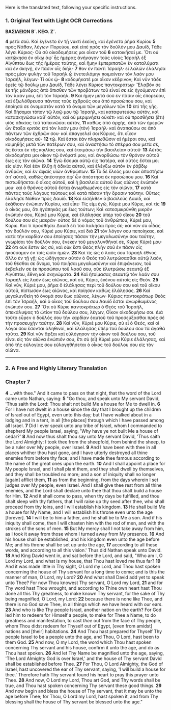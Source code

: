 Here is the translated text, following your specific instructions.

### 1. Original Text with Light OCR Corrections

**ΒΑΣΙΛΕΙΩΝ Β´. ΚΕΦ. Ζ´.**

**4** μετὰ σοῦ. Καὶ ἐγένετο ἐν τῇ νυκτὶ ἐκείνῃ, καὶ ἐγένετο ῥῆμα Κυρίου
**5** πρὸς Νάθαν, λέγων· Πορεύου, καὶ εἰπὲ πρὸς τὸν δοῦλόν μου Δαυίδ, Τάδε λέγει Κύριος· Οὐ σὺ οἰκοδομήσεις μοι οἶκον τοῦ
**6** κατοικῆσαί με. Ὅτι οὐ κατῴκησα ἐν οἴκῳ ἀφ᾿ ἧς ἡμέρας ἀνήγαγον τοὺς υἱοὺς Ἰσραὴλ ἐξ Αἰγύπτου ἕως τῆς ἡμέρας ταύτης, καὶ ἤμην ἐμπεριπατῶν ἐν καταλύματι καὶ ἐν σκηνῇ, ἐν πᾶσιν οἷς διῆλ-
**7** θον ἐν παντὶ Ἰσραήλ· εἰ λαλῶν ἐλάλησα πρὸς μίαν φυλὴν τοῦ Ἰσραὴλ ᾧ ἐνετειλάμην ποιμαίνειν τὸν λαόν μου Ἰσραήλ, λέγων· Τί οὐκ ᾠ-
**8** κοδομήκατέ μοι οἶκον κέδρινον; Καὶ νῦν τάδε ἐρεῖς τῷ δούλῳ μου Δαυίδ, Τάδε λέγει Κύριος παντοκράτωρ· Ἔλαβόν σε ἐκ τῆς μάνδρας ἀπὸ ὄπισθεν τῶν προβάτων τοῦ εἶναί σε εἰς ἡγούμενον ἐπὶ τὸν λαόν μου, ἐπὶ τὸν Ἰσραήλ.
**9** Καὶ ἤμην μετὰ σοῦ ἐν πᾶσιν οἷς ἐπορεύου, καὶ ἐξωλόθρευσα πάντας τοὺς ἐχθρούς σου ἀπὸ προσώπου σου, καὶ ἐποίησά σε ὀνομαστὸν κατὰ τὸ ὄνομα τῶν μεγάλων τῶν
**10** ἐπὶ τῆς γῆς. Καὶ θήσομαι τόπον τῷ λαῷ μου τῷ Ἰσραήλ, καὶ καταφυτεύσω αὐτόν, καὶ κατασκηνώσω καθ᾿ αὐτόν, καὶ οὐ μεριμνήσει οὐκέτι· καὶ οὐ προσθήσει (ἔτι) υἱὸς ἀδικίας τοῦ ταπεινῶσαι αὐτόν,
**11** καθὼς ἀπὸ ἀρχῆς, ἀπὸ τῶν ἡμερῶν ὧν ἔταξα κριτὰς ἐπὶ τὸν λαόν μου (τὸν) Ἰσραήλ· καὶ ἀναπαύσω σε ἀπὸ πάντων τῶν ἐχθρῶν σου· καὶ ἀπαγγελεῖ σοι Κύριος, ὅτι οἶκον οἰκοδομήσεις αὐ-
**12** τῷ. Καὶ ἔσται ἐὰν πληρωθῶσιν αἱ ἡμέραι σου, καὶ κοιμηθῇς μετὰ τῶν πατέρων σου, καὶ ἀναστήσω τὸ σπέρμα σου μετὰ σέ, ὃς ἔσται ἐκ τῆς κοιλίας σου, καὶ ἑτοιμάσω τὴν βασιλείαν αὐτοῦ·
**13** Αὐτὸς οἰκοδομήσει μοι οἶκον τῷ ὀνόματί μου, καὶ ἀνορθώσω τὸν θρόνον αὐτοῦ ἕως εἰς τὸν αἰῶνα.
**14** Ἐγὼ ἔσομαι αὐτῷ εἰς πατέρα, καὶ αὐτὸς ἔσται μοι εἰς υἱόν. Καὶ ἐὰν ἔλθῃ ἡ ἀδικία αὐτοῦ, καὶ ἐλέγξω αὐτὸν ἐν ῥάβδῳ ἀνδρῶν, καὶ ἐν ἀφαῖς υἱῶν ἀνθρώπων.
**15** Τὸ δὲ ἔλεός μου οὐκ ἀποστήσω ἀπ᾿ αὐτοῦ, καθὼς ἀπέστησα ἀφ᾿ ὧν ἀπέστησα ἐκ προσώπου μου.
**16** Καὶ πιστωθήσεται ὁ οἶκος αὐτοῦ, καὶ ἡ βασιλεία αὐτοῦ ἕως αἰῶνος ἐνώπιόν μου· καὶ ὁ θρόνος αὐτοῦ ἔσται ἀνωρθωμένος εἰς τὸν αἰῶνα,
**17** κατὰ πάντας τοὺς λόγους τούτους καὶ κατὰ πᾶσαν τὴν ὅρασιν ταύτην. Οὕτως ἐλάλησε Νάθαν πρὸς Δαυίδ.
**18** Καὶ εἰσῆλθεν ὁ βασιλεὺς Δαυίδ, καὶ ἐκάθισεν ἐνώπιον Κυρίου, καὶ εἶπε· Τίς εἰμι ἐγώ, Κύριέ μου Κύριε, καὶ τίς
**19** ὁ οἶκός μου, ὅτι ἠγάπηκάς με ἕως τούτων; Καὶ κατεσμικρύνθη μικρὸν ἐνώπιόν σου, Κύριέ μου Κύριε, καὶ ἐλάλησας ὑπὲρ τοῦ οἴκου
**20** τοῦ δούλου σου εἰς μακράν· οὗτος δὲ ὁ νόμος τοῦ ἀνθρώπου, Κύριέ μου, Κύριε. Καὶ τί προσθήσει Δαυὶδ ἔτι τοῦ λαλῆσαι πρὸς σέ; καὶ νῦν σὺ οἶδας τὸν δοῦλόν σου, Κύριέ μου Κύριε, καὶ διὰ
**21** τὸν λόγον σου πεποίηκας, καὶ κατὰ τὴν καρδίαν σου ἐποίησας πᾶσαν τὴν μεγαλωσύνην σου ταύτην, γνωρίσαι τὸν δοῦλόν σου, ἕνεκεν τοῦ μεγαλυνθῆναί σε, Κύριε Κύριέ μου·
**22** ὅτι οὐκ ἔστιν ὡς σύ, καὶ οὐκ ἔστι Θεὸς πλὴν σοῦ ἐν πᾶσιν οἷς ἠκούσαμεν ἐν τοῖς ὠσὶν ἡμῶν.
**23** Καὶ τίς ὡς ὁ λαός σου Ἰσραὴλ ἔθνος ἄλλο ἐν τῇ γῇ; ὡς ὡδήγησεν αὐτὸν ὁ Θεὸς τοῦ λυτρώσασθαι αὐτῷ λαόν, τοῦ θέσθαι σε ὄνομα, τοῦ ποιῆσαι μεγαλωσύνην καὶ ἐπιφάνειαν, τοῦ ἐκβαλεῖν σε ἐκ προσώπου τοῦ λαοῦ σου, οὓς ἐλυτρώσω σεαυτῷ ἐξ Αἰγύπτου, ἔθνη καὶ σκηνώματα.
**24** Καὶ ἡτοίμασας σεαυτῷ τὸν λαόν σου Ἰσραὴλ εἰς λαὸν ἕως αἰῶνος, καὶ σύ, Κύριε, ἐγένου αὐτοῖς εἰς Θεόν.
**25** Καὶ νῦν, Κύριέ μου, ῥῆμα ὃ ἐλάλησας περὶ τοῦ δούλου σου καὶ τοῦ οἴκου αὐτοῦ, πίστωσον ἕως αἰῶνος, καὶ ποίησον καθὼς ἐλάλησας.
**26** Καὶ μεγαλυνθείη τὸ ὄνομά σου ἕως αἰῶνος, λέγων· Κύριος παντοκράτωρ Θεὸς ἐπὶ τὸν Ἰσραήλ, καὶ ὁ οἶκος τοῦ δούλου σου Δαυὶδ ἔσται ἀνωρθωμένος ἐνώπιόν σου.
**27** Ὅτι σὺ Κύριε παντοκράτωρ ὁ Θεὸς τοῦ Ἰσραήλ, ἀπεκάλυψας τὸ ὠτίον τοῦ δούλου σου, λέγων, Οἶκον οἰκοδομήσω σοι. Διὰ τοῦτο εὗρεν ὁ δοῦλός σου τὴν καρδίαν ἑαυτοῦ τοῦ προσεύξασθαι πρὸς σὲ τὴν προσευχὴν ταύτην.
**28** Καὶ νῦν, Κύριέ μου Κύριε, σὺ εἶ ὁ Θεός, καὶ οἱ λόγοι σου ἔσονται ἀληθινοί, καὶ ἐλάλησας ὑπὲρ τοῦ δούλου σου τὰ ἀγαθὰ ταῦτα.
**29** Καὶ νῦν ἄρξαι καὶ εὐλόγησον τὸν οἶκον τοῦ δούλου σου, τοῦ εἶναι εἰς τὸν αἰῶνα ἐνώπιόν σου, ἔτι σὺ (εἶ) Κύριέ μου Κύριε ἐλάλησας, καὶ ἀπὸ τῆς εὐλογίας σου εὐλογηθήσεται ὁ οἶκος τοῦ δούλου σου εἰς τὸν αἰῶνα.

---

### 2. A Free and Highly Literary Translation

### Chapter 7

**4** ...with thee." And it came to pass on that night, that the word of the Lord came unto Nathan, saying:
**5** "Go thou, and speak unto My servant David, 'Thus saith the Lord: Thou shalt not build Me a house for Me to dwell in.
**6** For I have not dwelt in a house since the day that I brought up the children of Israel out of Egypt, even unto this day; but I have walked about in a lodging and in a tent, in all [the places] through which I have passed among all Israel.
**7** Did I ever speak unto any tribe of Israel, whom I commanded to shepherd My people Israel, saying, 'Why have ye not built Me a house of cedar?'
**8** And now thus shalt thou say unto My servant David, 'Thus saith the Lord Almighty: I took thee from the sheepfold, from behind the sheep, to be a ruler over My people, over Israel.
**9** And I have been with thee in all places whither thou hast gone, and I have utterly destroyed all thine enemies from before thy face; and I have made thee famous according to the name of the great ones upon the earth.
**10** And I shall appoint a place for My people Israel, and I shall plant them, and they shall dwell by themselves, and they shall be troubled no more; and a son of iniquity shall no longer [again] afflict them,
**11** as from the beginning, from the days wherein I set judges over My people, even Israel. And I shall give thee rest from all thine enemies, and the Lord shall declare unto thee that thou shalt build a house for Him.
**12** And it shall come to pass, when thy days be fulfilled, and thou shalt sleep with thy fathers, that I will raise up thy seed after thee, who shall proceed from thy loins, and I will establish his kingdom.
**13** He shall build Me a house for My Name, and I will establish his throne even unto the age [forever].
**14** I will be to him a father, and he shall be to Me a son. And if his iniquity shall come, then I will chasten him with the rod of men, and with the strokes of the sons of men.
**15** But My mercy shall I not take away from him, as I took it away from those whom I turned away from My presence.
**16** And his house shall be established, and his kingdom even unto the age before Me; and his throne shall be set up unto the age,
**17** according to all these words, and according to all this vision.' Thus did Nathan speak unto David.
**18** And King David went in, and sat before the Lord, and said, "Who am I, O Lord my Lord, and what is my house, that Thou hast loved me thus far?
**19** And it was made little in Thy sight, O Lord my Lord, and Thou hast spoken concerning the house of Thy servant for a long time to come; and is this the manner of man, O Lord, my Lord?
**20** And what shall David add yet to speak unto Thee? For now Thou knowest Thy servant, O Lord my Lord,
**21** and for Thy word hast Thou wrought, and according to Thine own heart hast Thou done all this Thy greatness, to make known Thy servant, for the sake of Thy being magnified, O Lord, my Lord;
**22** because there is none like Thee, and there is no God save Thee, in all things which we have heard with our ears.
**23** And who is like Thy people Israel, another nation on the earth? For God led him to redeem for Himself a people, to make for Thee a Name, to do greatness and manifestation, to cast *thee* out from the face of Thy people, whom Thou didst redeem for Thyself out of Egypt, [even from amidst] nations and [their] habitations.
**24** And Thou hast prepared for Thyself Thy people Israel to be a people unto the age, and Thou, O Lord, hast been to them God.
**25** And now, O my Lord, the word which Thou hast spoken concerning Thy servant and his house, confirm it unto the age, and do as Thou hast spoken.
**26** And let Thy Name be magnified unto the age, saying, 'The Lord Almighty God is over Israel,' and the house of Thy servant David shall be established before Thee.
**27** For Thou, O Lord Almighty, the God of Israel, hast uncovered the ear of Thy servant, saying, 'I will build a house for thee.' Therefore hath Thy servant found his heart to pray this prayer unto Thee.
**28** And now, O Lord my Lord, Thou art God, and Thy words shall be true, and Thou hast spoken concerning Thy servant these good things.
**29** And now begin and bless the house of Thy servant, that it may be unto the age before Thee; for Thou, O Lord my Lord, hast spoken it, and from Thy blessing shall the house of Thy servant be blessed unto the age."